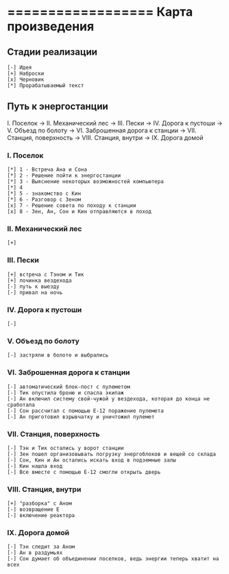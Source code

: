==================
Карта произведения
==================


Стадии реализации
-----------------

    [-] Идея
    [+] Наброски
    [x] Черновик
    [*] Прорабатываемый текст


Путь к энергостанции
--------------------

I. Поселок -> II. Механический лес -> III. Пески -> IV. Дорога к пустоши -> V. Объезд по болоту -> VI. Заброшенная дорога к станции -> VII. Станция, поверхность -> VIII. Станция, внутри -> IX. Дорога домой


### I. Поселок

    [*] 1 - Встреча Ана и Сона
    [*] 2 - Решение пойти к энергостанции
    [*] 3 - Выяснение некоторых возможностей компьютера
    [*] 4 
    [*] 5 - знакомство с Кин
    [*] 6 - Разговор с Зеном
    [х] 7 - Решение совета по походу к станции
    [х] 8 - Зен, Ан, Сон и Кин отправляются в поход

 
### II. Механический лес

    [+] 

 
### III. Пески

    [+] встреча с Тэном и Тик
    [+] починка вездехода
    [-] путь к выезду
    [-] привал на ночь


### IV. Дорога к пустоши

    [-]


### V. Объезд по болоту

    [-] застряли в болоте и выбрались


### VI. Заброшенная дорога к станции

    [-] автоматический блок-пост с пулеметом
    [-] Тик опустила броню и спасла экипаж
    [-] Ан включил систему свой-чужой у вездехода, которая до конца не сработала
    [-] Сон рассчитал с помощью Е-12 поражение пулемета
    [-] Ан приготовил взрывчатку и уничтожил пулемет


### VII. Станция, поверхность

    [-] Тэн и Тик остались у ворот станции
    [-] Зен пошел организовывать погрузку энергоблоков и вещей со склада
    [-] Сон, Кин и Ан остались искать вход в подземные залы
    [-] Кин нашла вход
    [-] Все вместе с помощью Е-12 смогли открыть дверь


### VIII. Станция, внутри

    [+] "разборка" с Аном
    [-] возвращение E
    [-] включение реактора


### IX. Дорога домой

    [-] Тэн следит за Аном
    [-] Ан в раздумьях
    [-] Сон думает об объединении поселков, ведь энергии теперь хватит на всех
